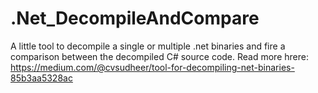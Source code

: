 # .Net_DecompileAndCompare
A little tool to decompile a single or multiple .net binaries and fire a comparison between the decompiled C# source code.
Read more hrere: https://medium.com/@cvsudheer/tool-for-decompiling-net-binaries-85b3aa5328ac